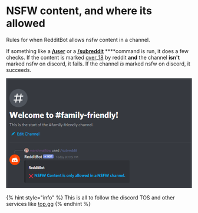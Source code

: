 # NSFW content, and where its allowed

Rules for when RedditBot allows nsfw content in a channel.

If something like a [**/user**](../get-info/user.md) or a [**/subreddit**](../get-info/subreddit.md) ****command is run, it does a few checks. If the content is marked [over\_18](https://praw.readthedocs.io/en/latest/search.html?q=over_18) by reddit **and** the channel **isn't** marked nsfw on discord, it fails. If the channel _is_ marked nsfw on discord, it succeeds. 

![](../.gitbook/assets/image%20%2813%29.png)

{% hint style="info" %}
This is all to follow the discord TOS and other services like [top.gg](https://top.gg/)
{% endhint %}



